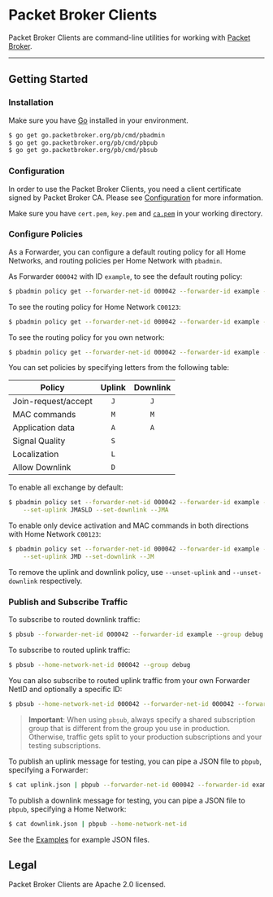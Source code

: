 # Packet Broker Clients

Packet Broker Clients are command-line utilities for working with [Packet Broker](https://www.packetbroker.org).

---

## Getting Started

### Installation

Make sure you have [Go](https://golang.org/doc/install) installed in your environment.

```bash
$ go get go.packetbroker.org/pb/cmd/pbadmin
$ go get go.packetbroker.org/pb/cmd/pbpub
$ go get go.packetbroker.org/pb/cmd/pbsub
```

### Configuration

In order to use the Packet Broker Clients, you need a client certificate signed by Packet Broker CA. Please see [Configuration](./configs) for more information.

Make sure you have `cert.pem`, `key.pem` and [`ca.pem`](./configs/ca.pem) in your working directory.

### Configure Policies

As a Forwarder, you can configure a default routing policy for all Home Networks, and routing policies per Home Network with `pbadmin`. 

As Forwarder `000042` with ID `example`, to see the default routing policy:

```bash
$ pbadmin policy get --forwarder-net-id 000042 --forwarder-id example --defaults
```

To see the routing policy for Home Network `C00123`:

```bash
$ pbadmin policy get --forwarder-net-id 000042 --forwarder-id example --home-network-net-id C00123
```

To see the routing policy for you own network:

```bash
$ pbadmin policy get --forwarder-net-id 000042 --forwarder-id example --home-network-net-id 000042
```

You can set policies by specifying letters from the following table:

| Policy | Uplink | Downlink |
| --- | :---: | :---: |
| Join-request/accept | `J` | `J` |
| MAC commands | `M` | `M` |
| Application data | `A` | `A` |
| Signal Quality | `S` | |
| Localization | `L` | |
| Allow Downlink | `D` | |

To enable all exchange by default:

```bash
$ pbadmin policy set --forwarder-net-id 000042 --forwarder-id example --defaults \
    --set-uplink JMASLD --set-downlink --JMA
```

To enable only device activation and MAC commands in both directions with Home Network `C00123`:

```bash
$ pbadmin policy set --forwarder-net-id 000042 --forwarder-id example --home-network-net-id C00123 \
    --set-uplink JMD --set-downlink --JM
```

To remove the uplink and downlink policy, use `--unset-uplink` and `--unset-downlink` respectively.

### Publish and Subscribe Traffic

To subscribe to routed downlink traffic:

```bash
$ pbsub --forwarder-net-id 000042 --forwarder-id example --group debug
```

To subscribe to routed uplink traffic:

```bash
$ pbsub --home-network-net-id 000042 --group debug
```

You can also subscribe to routed uplink traffic from your own Forwarder NetID and optionally a specific ID:

```bash
$ pbsub --home-network-net-id 000042 --forwarder-net-id 000042 --forwarder-id example --group debug
```

>**Important**: When using `pbsub`, always specify a shared subscription group that is different from the group you use in production. Otherwise, traffic gets split to your production subscriptions and your testing subscriptions.

To publish an uplink message for testing, you can pipe a JSON file to `pbpub`, specifying a Forwarder:

```bash
$ cat uplink.json | pbpub --forwarder-net-id 000042 --forwarder-id example
```

To publish a downlink message for testing, you can pipe a JSON file to `pbpub`, specifying a Home Network:

```bash
$ cat downlink.json | pbpub --home-network-net-id
```

See the [Examples](./examples) for example JSON files.

## Legal

Packet Broker Clients are Apache 2.0 licensed.
